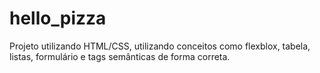 # hello_pizza
Projeto utilizando HTML/CSS, utilizando conceitos como flexblox, tabela, listas, formulário e tags semânticas de forma correta.
